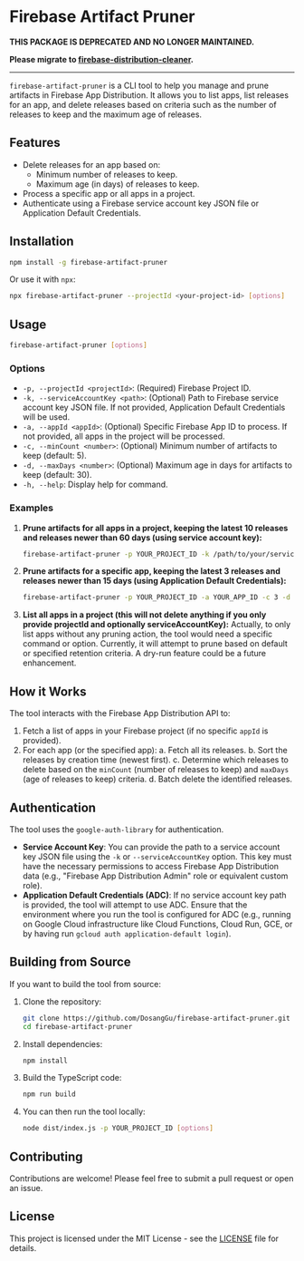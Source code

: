 # Firebase Artifact Pruner

**THIS PACKAGE IS DEPRECATED AND NO LONGER MAINTAINED.**

**Please migrate to [firebase-distribution-cleaner](https://github.com/DosangGu/firebase-distribution-cleaner).**

---

`firebase-artifact-pruner` is a CLI tool to help you manage and prune artifacts in Firebase App Distribution. It allows you to list apps, list releases for an app, and delete releases based on criteria such as the number of releases to keep and the maximum age of releases.

## Features

- Delete releases for an app based on:
  - Minimum number of releases to keep.
  - Maximum age (in days) of releases to keep.
- Process a specific app or all apps in a project.
- Authenticate using a Firebase service account key JSON file or Application Default Credentials.

## Installation

```bash
npm install -g firebase-artifact-pruner
```

Or use it with `npx`:

```bash
npx firebase-artifact-pruner --projectId <your-project-id> [options]
```

## Usage

```bash
firebase-artifact-pruner [options]
```

### Options

- `-p, --projectId <projectId>`: (Required) Firebase Project ID.
- `-k, --serviceAccountKey <path>`: (Optional) Path to Firebase service account key JSON file. If not provided, Application Default Credentials will be used.
- `-a, --appId <appId>`: (Optional) Specific Firebase App ID to process. If not provided, all apps in the project will be processed.
- `-c, --minCount <number>`: (Optional) Minimum number of artifacts to keep (default: 5).
- `-d, --maxDays <number>`: (Optional) Maximum age in days for artifacts to keep (default: 30).
- `-h, --help`: Display help for command.

### Examples

1. **Prune artifacts for all apps in a project, keeping the latest 10 releases and releases newer than 60 days (using service account key):**

   ```bash
   firebase-artifact-pruner -p YOUR_PROJECT_ID -k /path/to/your/serviceAccountKey.json -c 10 -d 60
   ```

2. **Prune artifacts for a specific app, keeping the latest 3 releases and releases newer than 15 days (using Application Default Credentials):**

   ```bash
   firebase-artifact-pruner -p YOUR_PROJECT_ID -a YOUR_APP_ID -c 3 -d 15
   ```

3. **List all apps in a project (this will not delete anything if you only provide projectId and optionally serviceAccountKey):**
   Actually, to only list apps without any pruning action, the tool would need a specific command or option. Currently, it will attempt to prune based on default or specified retention criteria.
   A dry-run feature could be a future enhancement.

## How it Works

The tool interacts with the Firebase App Distribution API to:

1. Fetch a list of apps in your Firebase project (if no specific `appId` is provided).
2. For each app (or the specified app):
   a. Fetch all its releases.
   b. Sort the releases by creation time (newest first).
   c. Determine which releases to delete based on the `minCount` (number of releases to keep) and `maxDays` (age of releases to keep) criteria.
   d. Batch delete the identified releases.

## Authentication

The tool uses the `google-auth-library` for authentication.

- **Service Account Key**: You can provide the path to a service account key JSON file using the `-k` or `--serviceAccountKey` option. This key must have the necessary permissions to access Firebase App Distribution data (e.g., "Firebase App Distribution Admin" role or equivalent custom role).
- **Application Default Credentials (ADC)**: If no service account key path is provided, the tool will attempt to use ADC. Ensure that the environment where you run the tool is configured for ADC (e.g., running on Google Cloud infrastructure like Cloud Functions, Cloud Run, GCE, or by having run `gcloud auth application-default login`).

## Building from Source

If you want to build the tool from source:

1. Clone the repository:

   ```bash
   git clone https://github.com/DosangGu/firebase-artifact-pruner.git
   cd firebase-artifact-pruner
   ```

2. Install dependencies:

   ```bash
   npm install
   ```

3. Build the TypeScript code:

   ```bash
   npm run build
   ```

4. You can then run the tool locally:

   ```bash
   node dist/index.js -p YOUR_PROJECT_ID [options]
   ```

## Contributing

Contributions are welcome! Please feel free to submit a pull request or open an issue.

## License

This project is licensed under the MIT License - see the [LICENSE](LICENSE) file for details.
